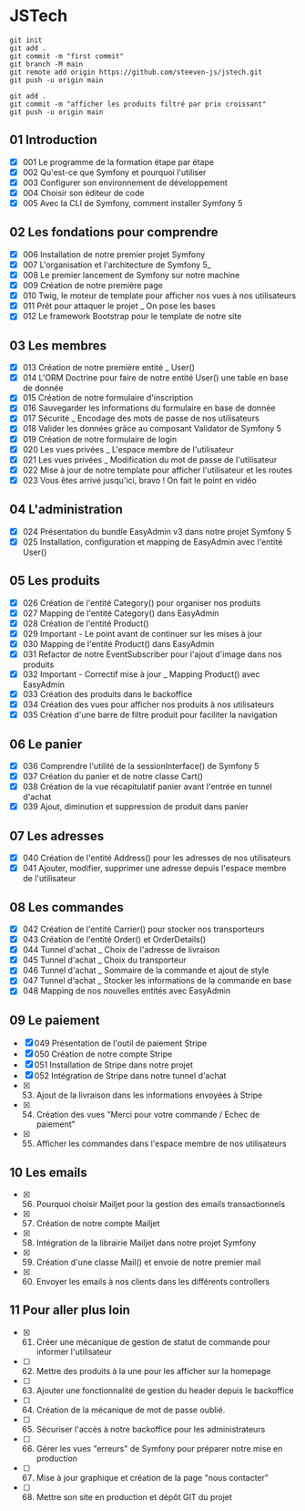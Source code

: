 # JSTech
```
git init
git add .
git commit -m "first commit"
git branch -M main
git remote add origin https://github.com/steeven-js/jstech.git
git push -u origin main

git add .
git commit -m "afficher les produits filtré par prix croissant"
git push -u origin main
```
## 01 Introduction
- [x]  001 Le programme de la formation étape par étape
- [x]  002 Qu'est-ce que Symfony et pourquoi l'utiliser
- [x]  003 Configurer son environnement de développement
- [x]  004 Choisir son éditeur de code
- [x]  005 Avec la CLI de Symfony, comment installer Symfony 5

## 02 Les fondations pour comprendre
- [x]  006 Installation de notre premier projet Symfony
- [x]  007 L'organisation et l'architecture de Symfony 5_
- [x]  008 Le premier lancement de Symfony sur notre machine
- [x]  009 Création de notre première page
- [x]  010 Twig, le moteur de template pour afficher nos vues à nos utilisateurs
- [x]  011 Prêt pour attaquer le projet _ On pose les bases
- [x]  012 Le framework Bootstrap pour le template de notre site
## 03 Les membres

- [x]  013 Création de notre première entité _ User()
- [x]  014 L'ORM Doctrine pour faire de notre entité User() une table en base de donnée
- [x]  015 Création de notre formulaire d'inscription
- [x]  016 Sauvegarder les informations du formulaire en base de donnée
- [x]  017 Sécurité _ Encodage des mots de passe de nos utilisateurs
- [x]  018 Valider les données grâce au composant Validator de Symfony 5
- [x]  019 Création de notre formulaire de login
- [x]  020 Les vues privées _ L'espace membre de l'utilisateur
- [x]  021 Les vues privées _ Modification du mot de passe de l'utilisateur
- [x]  022 Mise à jour de notre template pour afficher l'utilisateur et les routes
- [x]  023 Vous êtes arrivé jusqu'ici, bravo ! On fait le point en vidéo

## 04 L'administration
- [x]  024 Présentation du bundle EasyAdmin v3 dans notre projet Symfony 5
- [x]  025 Installation, configuration et mapping de EasyAdmin avec l'entité User()

## 05 Les produits
- [x]  026 Création de l'entité Category() pour organiser nos produits
- [x]  027 Mapping de l'entité Category() dans EasyAdmin
- [x]  028 Création de l'entité Product()
- [x]  029 Important - Le point avant de continuer sur les mises à jour
- [x]  030 Mapping de l'entité Product() dans EasyAdmin
- [x]  031 Refactor de notre EventSubscriber pour l'ajout d'image dans nos produits
- [x]  032 Important - Correctif mise à jour _ Mapping Product() avec EasyAdmin
- [x]  033 Création des produits dans le backoffice
- [x]  034 Création des vues pour afficher nos produits à nos utilisateurs
- [x]  035 Création d'une barre de filtre produit pour faciliter la navigation

## 06 Le panier
- [x]  036 Comprendre l'utilité de la sessionInterface() de Symfony 5
- [x]  037 Création du panier et de notre classe Cart()
- [x]  038 Création de la vue récapitulatif panier avant l'entrée en tunnel d'achat
- [x]  039 Ajout, diminution et suppression de produit dans panier

## 07 Les adresses
- [x]  040 Création de l'entité Address() pour les adresses de nos utilisateurs
- [x]  041 Ajouter, modifier, supprimer une adresse depuis l'espace membre de l'utilisateur

## 08 Les commandes
- [x]  042 Création de l'entité Carrier() pour stocker nos transporteurs
- [x]  043 Création de l'entité Order() et OrderDetails()
- [x]  044 Tunnel d'achat _ Choix de l'adresse de livraison
- [x]  045 Tunnel d'achat _ Choix du transporteur
- [x]  046 Tunnel d'achat _ Sommaire de la commande et ajout de style
- [x]  047 Tunnel d'achat _ Stocker les informations de la commande en base
- [x]  048 Mapping de nos nouvelles entités avec EasyAdmin

## 09 Le paiement
- [x]  049 Présentation de l'outil de paiement Stripe
- [x]  050 Création de notre compte Stripe
- [x]  051 Installation de Stripe dans notre projet
- [x]  052 Intégration de Stripe dans notre tunnel d'achat
- [x]  053. Ajout de la livraison dans les informations envoyées à Stripe
- [x]  054. Création des vues "Merci pour votre commande / Echec de paiement"
- [x]  055. Afficher les commandes dans l'espace membre de nos utilisateurs

## 10 Les emails
- [x] 056. Pourquoi choisir Mailjet pour la gestion des emails transactionnels
- [x] 057. Création de notre compte Mailjet
- [x] 058. Intégration de la librairie Mailjet dans notre projet Symfony
- [x] 059. Création d'une classe Mail() et envoie de notre premier mail 
- [x] 060. Envoyer les emails à nos clients dans les différents controllers

## 11 Pour aller plus loin
- [x] 061. Créer une mécanique de gestion de statut de commande pour informer l'utilisateur
- [ ] 062. Mettre des produits à la une pour les afficher sur la homepage
- [ ] 063. Ajouter une fonctionnalité de gestion du header depuis le backoffice
- [ ] 064. Création de la mécanique de mot de passe oublié.
- [ ] 065. Sécuriser l'accès à notre backoffice pour les administrateurs
- [ ] 066. Gérer les vues "erreurs" de Symfony pour préparer notre mise en production
- [ ] 067. Mise à jour graphique et création de la page "nous contacter"
- [ ] 068. Mettre son site en production et dépôt GIT du projet